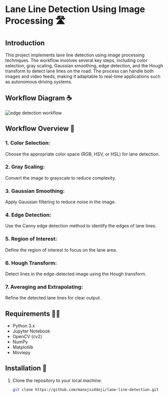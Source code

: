 # Lane Line Detection Using Image Processing 🛣️

## Introduction
This project implements lane line detection using image processing techniques. 
The workflow involves several key steps, including color selection, gray scaling, Gaussian smoothing, edge detection, and the Hough transform to detect lane lines on the road. 
The process can handle both images and video feeds, making it adaptable to real-time applications such as autonomous driving systems.

## Workflow Diagram ☕
![edge detection workflow](https://github.com/user-attachments/assets/015d480b-4fbb-4091-99b0-1736d0476fa9)

## Workflow Overview 📝
### 1. Color Selection:
Choose the appropriate color space (RGB, HSV, or HSL) for lane detection.
### 2. Gray Scaling:
Convert the image to grayscale to reduce complexity.
### 3. Gaussian Smoothing:
Apply Gaussian filtering to reduce noise in the image.
### 4. Edge Detection: 
Use the Canny edge detection method to identify the edges of lane lines.
### 5. Region of Interest: 
Define the region of interest to focus on the lane area.
### 6. Hough Transform:
Detect lines in the edge-detected image using the Hough transform.
### 7. Averaging and Extrapolating:
Refine the detected lane lines for clear output.

## Requirements 🧑‍💻
- Python 3.x
- Jupyter Notebook
- OpenCV (cv2)
- NumPy
- Matplotlib
- Moviepy

## Installation 📩
1. Clone the repository to your local machine:
   ```bash
   git clone https://github.com/manojsiddoji/lane-line-detection.git



